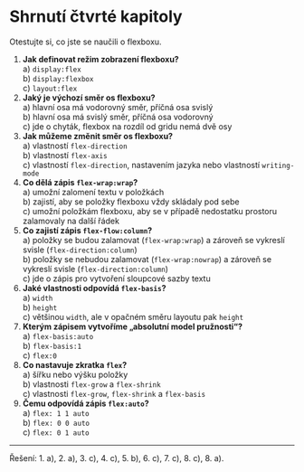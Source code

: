 <div class="colored-box pbb-a" markdown="1">

# Shrnutí čtvrté kapitoly

Otestujte si, co jste se naučili o flexboxu.

1. **Jak definovat režim zobrazení flexboxu?**  
a) `display:flex`  
b) `display:flexbox`  
c) `layout:flex`
1. **Jaký je výchozí směr os flexboxu?**  
a) hlavní osa má vodorovný směr, příčná osa svislý  
b) hlavní osa má svislý směr, příčná osa vodorovný  
c) jde o chyták, flexbox na rozdíl od gridu nemá dvě osy
1. **Jak můžeme změnit směr os flexboxu?**  
a) vlastností `flex-direction`  
b) vlastností `flex-axis`  
c) vlastností `flex-direction`, nastavením jazyka nebo vlastností `writing-mode`
1. **Co dělá zápis `flex-wrap:wrap`?**  
a) umožní zalomení textu v položkách  
b) zajistí, aby se položky flexboxu vždy skládaly pod sebe  
c) umožní položkám flexboxu, aby se v případě nedostatku prostoru zalamovaly na další řádek
1. **Co zajistí zápis `flex-flow:column`?**  
a) položky se budou zalamovat (`flex-wrap:wrap`) a zároveň se vykreslí svisle (`flex-direction:column`)  
b) položky se nebudou zalamovat (`flex-wrap:nowrap`) a zároveň se vykreslí svisle (`flex-direction:column`)  
c) jde o zápis pro vytvoření sloupcové sazby textu
1. **Jaké vlastnosti odpovídá `flex-basis`?**  
a) `width`  
b) `height`  
c) většinou `width`, ale v opačném směru layoutu pak `height`
1. **Kterým zápisem vytvoříme „absolutní model pružnosti“?**  
a) `flex-basis:auto`  
b) `flex-basis:1`  
c) `flex:0`
1. **Co nastavuje zkratka `flex`?**  
a) šířku nebo výšku položky  
b) vlastnosti `flex-grow` a `flex-shrink`  
c) vlastnosti `flex-grow`, `flex-shrink` a `flex-basis`
1. **Čemu odpovídá zápis `flex:auto`?**  
a) `flex: 1 1 auto`  
b) `flex: 0 0 auto`  
c) `flex: 0 1 auto`

---

Řešení: 1. a), 2. a), 3. c), 4. c), 5. b), 6. c), 7. c), 8. c), 8. a).

</div>
